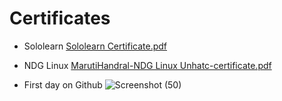 # Certificates
 * Sololearn [Sololearn Certificate.pdf](https://github.com/MarutiHandral/M1_Voting_Machine/files/8377860/Sololearn.Certificate.pdf)

 * NDG Linux [MarutiHandral-NDG Linux Unhatc-certificate.pdf](https://github.com/MarutiHandral/M1_Voting_Machine/files/8377883/MarutiHandral-NDG.Linux.Unhatc-certificate.pdf)

 * First day on Github ![Screenshot (50)](https://user-images.githubusercontent.com/101268723/160772001-d7c81a92-7e91-440d-ba71-c023e8ef968a.png)
